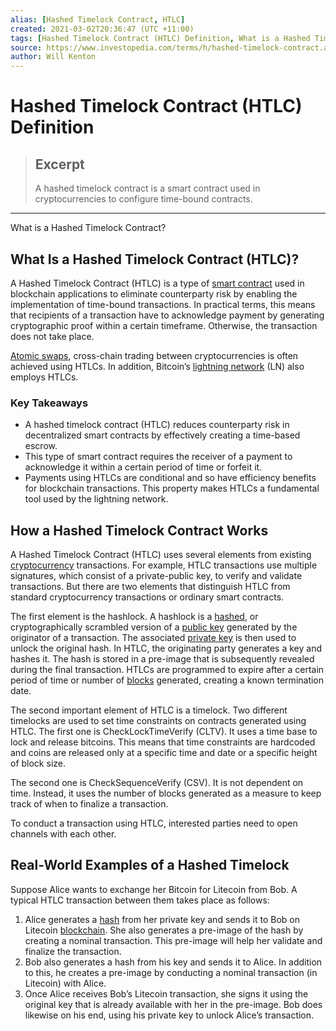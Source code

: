 ```yaml
---
alias: [Hashed Timelock Contract, HTLC]
created: 2021-03-02T20:36:47 (UTC +11:00)
tags: [Hashed Timelock Contract (HTLC) Definition, What is a Hashed Timelock Contract?]
source: https://www.investopedia.com/terms/h/hashed-timelock-contract.asp
author: Will Kenton
---
```


# Hashed Timelock Contract (HTLC) Definition

> ## Excerpt
> A hashed timelock contract is a smart contract used in cryptocurrencies to configure time-bound contracts.

---

What is a Hashed Timelock Contract?
## What Is a Hashed Timelock Contract (HTLC)?

A Hashed Timelock Contract (HTLC) is a type of [smart contract](https://www.investopedia.com/terms/s/smart-contracts.asp) used in blockchain applications to eliminate counterparty risk by enabling the implementation of time-bound transactions. In practical terms, this means that recipients of a transaction have to acknowledge payment by generating cryptographic proof within a certain timeframe. Otherwise, the transaction does not take place.

[Atomic swaps](https://www.investopedia.com/terms/a/atomic-swaps.asp), cross-chain trading between cryptocurrencies is often achieved using HTLCs. In addition, Bitcoin’s [lightning network](https://www.investopedia.com/terms/l/lightning-network.asp) (LN) also employs HTLCs.

### Key Takeaways

-   A hashed timelock contract (HTLC) reduces counterparty risk in decentralized smart contracts by effectively creating a time-based escrow.
-   This type of smart contract requires the receiver of a payment to acknowledge it within a certain period of time or forfeit it.
-   Payments using HTLCs are conditional and so have efficiency benefits for blockchain transactions. This property makes HTLCs a fundamental tool used by the lightning network.

## How a Hashed Timelock Contract Works

A Hashed Timelock Contract (HTLC) uses several elements from existing [cryptocurrency](https://www.investopedia.com/terms/c/cryptocurrency.asp) transactions. For example, HTLC transactions use multiple signatures, which consist of a private-public key, to verify and validate transactions. But there are two elements that distinguish HTLC from standard cryptocurrency transactions or ordinary smart contracts.

The first element is the hashlock. A hashlock is a [hashed](https://www.investopedia.com/terms/h/hash.asp), or cryptographically scrambled version of a [public key](https://www.investopedia.com/terms/p/public-key.asp) generated by the originator of a transaction. The associated [private key](https://www.investopedia.com/terms/p/private-key.asp) is then used to unlock the original hash. In HTLC, the originating party generates a key and hashes it. The hash is stored in a pre-image that is subsequently revealed during the final transaction. HTLCs are programmed to expire after a certain period of time or number of [blocks](https://www.investopedia.com/terms/b/block-bitcoin-block.asp) generated, creating a known termination date.

The second important element of HTLC is a timelock. Two different timelocks are used to set time constraints on contracts generated using HTLC. The first one is CheckLockTimeVerify (CLTV). It uses a time base to lock and release bitcoins. This means that time constraints are hardcoded and coins are released only at a specific time and date or a specific height of block size.

The second one is CheckSequenceVerify (CSV). It is not dependent on time. Instead, it uses the number of blocks generated as a measure to keep track of when to finalize a transaction.

To conduct a transaction using HTLC, interested parties need to open channels with each other. 

## Real-World Examples of a Hashed Timelock

Suppose Alice wants to exchange her Bitcoin for Litecoin from Bob. A typical HTLC transaction between them takes place as follows:

1.  Alice generates a [hash](https://www.investopedia.com/terms/h/hash.asp) from her private key and sends it to Bob on Litecoin [blockchain](https://www.investopedia.com/terms/b/blockchain.asp). She also generates a pre-image of the hash by creating a nominal transaction. This pre-image will help her validate and finalize the transaction. 
2.  Bob also generates a hash from his key and sends it to Alice. In addition to this, he creates a pre-image by conducting a nominal transaction (in Litecoin) with Alice. 
3.  Once Alice receives Bob’s Litecoin transaction, she signs it using the original key that is already available with her in the pre-image. Bob does likewise on his end, using his private key to unlock Alice’s transaction.
